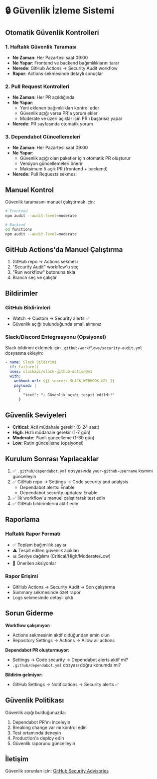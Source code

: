 # 🔒 Güvenlik İzleme Sistemi

## Otomatik Güvenlik Kontrolleri

### 1. Haftalık Güvenlik Taraması
- **Ne Zaman**: Her Pazartesi saat 09:00
- **Ne Yapar**: Frontend ve backend bağımlılıklarını tarar
- **Nerede**: GitHub Actions → Security Audit workflow
- **Rapor**: Actions sekmesinde detaylı sonuçlar

### 2. Pull Request Kontrolleri
- **Ne Zaman**: Her PR açıldığında
- **Ne Yapar**: 
  - Yeni eklenen bağımlılıkları kontrol eder
  - Güvenlik açığı varsa PR'a yorum ekler
  - Moderate ve üzeri açıklar için PR'ı başarısız yapar
- **Nerede**: PR sayfasında otomatik yorum

### 3. Dependabot Güncellemeleri
- **Ne Zaman**: Her Pazartesi saat 09:00
- **Ne Yapar**:
  - Güvenlik açığı olan paketler için otomatik PR oluşturur
  - Versiyon güncellemeleri önerir
  - Maksimum 5 açık PR (frontend + backend)
- **Nerede**: Pull Requests sekmesi

## Manuel Kontrol

Güvenlik taramasını manuel çalıştırmak için:

```bash
# Frontend
npm audit --audit-level=moderate

# Backend
cd functions
npm audit --audit-level=moderate
```

## GitHub Actions'da Manuel Çalıştırma

1. GitHub repo → Actions sekmesi
2. "Security Audit" workflow'u seç
3. "Run workflow" butonuna tıkla
4. Branch seç ve çalıştır

## Bildirimler

### GitHub Bildirimleri
- Watch → Custom → Security alerts ✅
- Güvenlik açığı bulunduğunda email alırsınız

### Slack/Discord Entegrasyonu (Opsiyonel)

Slack bildirimi eklemek için `.github/workflows/security-audit.yml` dosyasına ekleyin:

```yaml
- name: Slack Bildirimi
  if: failure()
  uses: slackapi/slack-github-action@v1
  with:
    webhook-url: ${{ secrets.SLACK_WEBHOOK_URL }}
    payload: |
      {
        "text": "⚠️ Güvenlik açığı tespit edildi!"
      }
```

## Güvenlik Seviyeleri

- **Critical**: Acil müdahale gerekir (0-24 saat)
- **High**: Hızlı müdahale gerekir (1-7 gün)
- **Moderate**: Planlı güncelleme (1-30 gün)
- **Low**: Rutin güncelleme (opsiyonel)

## Kurulum Sonrası Yapılacaklar

1. ✅ `.github/dependabot.yml` dosyasında `your-github-username` kısmını güncelleyin
2. ✅ GitHub repo → Settings → Code security and analysis
   - Dependabot alerts: Enable
   - Dependabot security updates: Enable
3. ✅ İlk workflow'u manuel çalıştırarak test edin
4. ✅ GitHub bildirimlerini aktif edin

## Raporlama

### Haftalık Rapor Formatı
- ✅ Toplam bağımlılık sayısı
- ⚠️ Tespit edilen güvenlik açıkları
- 📊 Seviye dağılımı (Critical/High/Moderate/Low)
- 🔧 Önerilen aksiyonlar

### Rapor Erişimi
- GitHub Actions → Security Audit → Son çalıştırma
- Summary sekmesinde özet rapor
- Logs sekmesinde detaylı çıktı

## Sorun Giderme

**Workflow çalışmıyor:**
- Actions sekmesinin aktif olduğundan emin olun
- Repository Settings → Actions → Allow all actions

**Dependabot PR oluşturmuyor:**
- Settings → Code security → Dependabot alerts aktif mi?
- `.github/dependabot.yml` dosyası doğru konumda mı?

**Bildirim gelmiyor:**
- GitHub Settings → Notifications → Security alerts ✅

## Güvenlik Politikası

Güvenlik açığı bulduğunuzda:
1. Dependabot PR'ını inceleyin
2. Breaking change var mı kontrol edin
3. Test ortamında deneyin
4. Production'a deploy edin
5. Güvenlik raporunu güncelleyin

## İletişim

Güvenlik sorunları için: [GitHub Security Advisories](https://github.com/your-repo/security/advisories)
